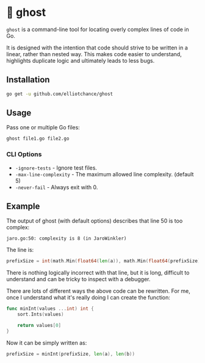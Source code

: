👻 ghost
=======

`ghost` is a command-line tool for locating overly complex lines of code in Go.

It is designed with the intention that code should strive to be written in a
linear, rather than nested way. This makes code easier to understand, highlights
duplicate logic and ultimately leads to less bugs.


Installation
------------

```bash
go get -u github.com/elliotchance/ghost
```


Usage
-----

Pass one or multiple Go files:

```bash
ghost file1.go file2.go
```

### CLI Options

- `-ignore-tests` - Ignore test files.
- `-max-line-complexity` - The maximum allowed line complexity. (default 5)
- `-never-fail` - Always exit with 0.


Example
-------

The output of ghost (with default options) describes that line 50 is too
complex:

```
jaro.go:50: complexity is 8 (in JaroWinkler)
```

The line is:

```go
prefixSize = int(math.Min(float64(len(a)), math.Min(float64(prefixSize), float64(len(b)))))
```

There is nothing logically incorrect with that line, but it is long, difficult
to understand and can be tricky to inspect with a debugger.

There are lots of different ways the above code can be rewritten. For me, once I
understand what it's really doing I can create the function:

```go
func minInt(values ...int) int {
	sort.Ints(values)

	return values[0]
}
```

Now it can be simply written as:

```go
prefixSize = minInt(prefixSize, len(a), len(b))
```
